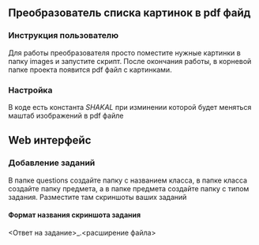 Преобразователь списка картинок в pdf файд
---
### Инструкция пользователю
Для работы преобразователя просто поместите нужные картинки в папку images и запустите скрипт.
После окончания работы, в корневой папке проекта появится pdf файл с картинками.
### Настройка
В коде есть константа *SHAKAL* при изминении которой будет меняться маштаб изображений в pdf файле

Web интерфейс
---
### Добавление заданий
В папке questions создайте папку с названием класса, в папке класса создайте папку предмета, а в папке предмета создайте папку с типом задания.
Разместите там скриншоты ваших заданий
#### Формат названия скриншота задания
<Ответ на задание>_.<расширение файла>